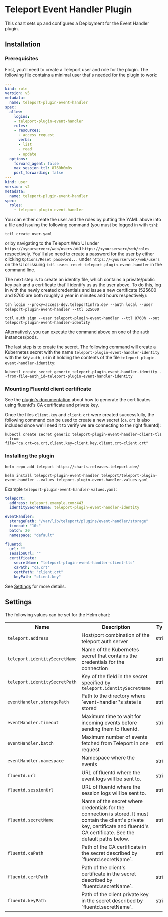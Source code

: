 # Teleport Event Handler Plugin

This chart sets up and configures a Deployment for the Event Handler plugin.

## Installation

### Prerequisites

First, you'll need to create a Teleport user and role for the plugin. The following file contains a minimal user that's needed for the plugin to work:

```yaml
---
kind: role
version: v5
metadata:
  name: teleport-plugin-event-handler
spec:
  allow:
    logins:
    - teleport-plugin-event-handler
    rules:
    - resources:
      - access_request
      verbs:
      - list
      - read
      - update
  options:
    forward_agent: false
    max_session_ttl: 8760h0m0s
    port_forwarding: false
---
kind: user
version: v2
metadata:
  name: teleport-plugin-event-handler
spec:
  roles:
    - teleport-plugin-event-handler
```

You can either create the user and the roles by putting the YAML above into a file and issuing the following command  (you must be logged in with `tsh`):

```
tctl create user.yaml
```

or by navigating to the Teleport Web UI under `https://<yourserver>/web/users` and `https://<yourserver>/web/roles` respectively. You'll also need to create a password for the user by either clicking `Options/Reset password...` under `https://<yourserver>/web/users` on the UI or issuing `tctl users reset teleport-plugin-event-handler` in the command line.

The next step is to create an identity file, which contains a private/public key pair and a certificate that'll identify us as the user above. To do this, log in with the newly created credentials and issue a new certificate (525600 and 8760 are both roughly a year in minutes and hours respectively):

```
tsh login --proxy=access-dev.teleportinfra.dev --auth local --user teleport-plugin-event-handler --ttl 525600
```

```
tctl auth sign --user teleport-plugin-event-handler --ttl 8760h --out teleport-plugin-event-handler-identity
```

Alternatively, you can execute the command above on one of the `auth` instances/pods.

The last step is to create the secret. The following command will create a Kubernetes secret with the name `teleport-plugin-event-handler-identity` with the key `auth_id` in it holding the contents of the file `teleport-plugin-event-handler-identity`:

```
kubectl create secret generic teleport-plugin-event-handler-identity --from-file=auth_id=teleport-plugin-event-handler-identity
```

### Mounting Fluentd client certificate

See the [plugin's documentation](../../event-handler/README.md#mtls_advanced) about how to generate the certificates using fluentd's CA certificate and private key.

Once the files `client.key` and `client.crt` were created successfully, the following command can be used to create a new secret (`ca.crt` is also included since we'll need it to verify we are connecting to the right fluentd):

```
kubectl create secret generic teleport-plugin-event-handler-client-tls --from-file="ca.crt=ca.crt,client.key=client.key,client.crt=client.crt"
```

### Installing the plugin

```
helm repo add teleport https://charts.releases.teleport.dev/
```

```shell
helm install teleport-plugin-event-handler teleport/teleport-plugin-event-handler --values teleport-plugin-event-handler-values.yaml
```

Example `teleport-plugin-event-handler-values.yaml`:

```yaml
teleport:
  address: teleport.example.com:443
  identitySecretName: teleport-plugin-event-handler-identity

eventHandler:
  storagePath: "/var/lib/teleport/plugins/event-handler/storage"
  timeout: "10s"
  batch: 20
  namespace: "default"

fluentd:
  url: ""
  sessionUrl: ""
  certificate:
    secretName: "teleport-plugin-event-handler-client-tls"
    caPath: "ca.crt"
    certPath: "client.crt"
    keyPath: "client.key"
```

See [Settings](#settings) for more details.

## Settings

The following values can be set for the Helm chart:

<table>
  <tr>
    <th>Name</th>
    <th>Description</th>
    <th>Type</th>
    <th>Default</th>
    <th>Required</th>
  </tr>

  <tr>
    <td><code>teleport.address</code></td>
    <td>Host/port combination of the teleport auth server</td>
    <td>string</td>
    <td><code>""</code></td>
    <td>yes</td>
  </tr>
  <tr>
    <td><code>teleport.identitySecretName</code></td>
    <td>Name of the Kubernetes secret that contains the credentials for the connection</td>
    <td>string</td>
    <td><code>""</code></td>
    <td>yes</td>
  </tr>
  <tr>
    <td><code>teleport.identitySecretPath</code></td>
    <td>Key of the field in the secret specified by <code>teleport.identitySecretName</code></td>
    <td>string</td>
    <td><code>"auth_id"</code></td>
    <td>no</td>
  </tr>

  <tr>
    <td><code>eventHandler.storagePath</code></td>
    <td>Path to the directory where `event-handler`'s state is stored</td>
    <td>string</td>
    <td><code>"/var/lib/teleport/plugins/event-handler/storage"</code></td>
    <td>no</td>
  </tr>
  <tr>
    <td><code>eventHandler.timeout</code></td>
    <td>Maximum time to wait for incoming events before sending them to fluentd.</td>
    <td>string</td>
    <td><code>"10s"</code></td>
    <td>no</td>
  </tr>
  <tr>
    <td><code>eventHandler.batch</code></td>
    <td>Maximum number of events fetched from Teleport in one request</td>
    <td>string</td>
    <td><code>20</code></td>
    <td>no</td>
  </tr>
  <tr>
    <td><code>eventHandler.namespace</code></td>
    <td>Namespace where the events </td>
    <td>string</td>
    <td><code>20</code></td>
    <td>no</td>
  </tr>

  <tr>
    <td><code>fluentd.url</code></td>
    <td>URL of fluentd where the event logs will be sent to.</td>
    <td>string</td>
    <td><code>""</code></td>
    <td>yes</td>
  </tr>
  <tr>
    <td><code>fluentd.sessionUrl</code></td>
    <td>URL of fluentd where the session logs will be sent to.</td>
    <td>string</td>
    <td><code>""</code></td>
    <td>yes</td>
  </tr>
  <tr>
    <td><code>fluentd.secretName</code></td>
    <td>
      Name of the secret where credentials for the connection is stored.
      It must contain the client's private key, certificate and fluentd's
      CA certificate. See the default paths below.
    </td>
    <td>string</td>
    <td><code>""</code></td>
    <td>yes</td>
  </tr>
  <tr>
    <td><code>fluentd.caPath</code></td>
    <td>Path of the CA certificate in the secret described by `fluentd.secretName`.</td>
    <td>string</td>
    <td><code>"ca.crt"</code></td>
  </tr>
  <tr>
    <td><code>fluentd.certPath</code></td>
    <td>Path of the client's certificate in the secret described by `fluentd.secretName`.</td>
    <td>string</td>
    <td><code>"client.crt"</code></td>
    <td>no</td>
  </tr>
  <tr>
    <td><code>fluentd.keyPath</code></td>
    <td>Path of the client private key in the secret described by `fluentd.secretName`.</td>
    <td>string</td>
    <td><code>"client.key"</code></td>
    <td>no</td>
  </tr>
</table>
